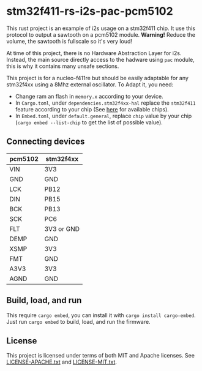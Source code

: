 # stm32f411-rs-i2s-pac-pcm5102

This rust project is an example of i2s usage on a stm32f411 chip. It use this
protocol to output a sawtooth on a pcm5102 module. **Warning!** Reduce the
volume, the sawtooth is fullscale so it's very loud!

At time of this project, there is no Hardware Abstraction Layer for i2s.
Instead, the main source directly access to the hadware using `pac` module,
this is why it contains many unsafe sections.

This project is for a nucleo-f411re but should be easily adaptable for any
stm32f4xx using a 8Mhz external oscillator. To Adapt it, you need:
 - Change ram an flash in `memory.x` according to your device.
 - In `Cargo.toml`, under `dependencies.stm32f4xx-hal` replace the `stm32f411`
   feature according to your chip (See
[here](https://crates.io/crates/stm32f4xx-hal) for available chips).
 - In `Embed.toml`, under `default.general`, replace `chip` value by your chip
   (`cargo embed --list-chip` to get the list of possible value).

## Connecting devices

| pcm5102 | stm32f4xx  |
|---------|------------|
| VIN     | 3V3        |
| GND     | GND        |
| LCK     | PB12       |
| DIN     | PB15       |
| BCK     | PB13       |
| SCK     | PC6        |
| FLT     | 3V3 or GND |
| DEMP    | GND        |
| XSMP    | 3V3        |
| FMT     | GND        |
| A3V3    | 3V3        |
| AGND    | GND        |


## Build, load, and run

This require `cargo embed`, you can install it with `cargo install cargo-embed`.
Just run `cargo embed` to build, load, and run the firmware.

## License

This project is licensed under terms of both MIT and Apache licenses. See
[LICENSE-APACHE.txt](LICENSE-APACHE.txt) and
[LICENSE-MIT.txt](LICENSE-MIT.txt).

